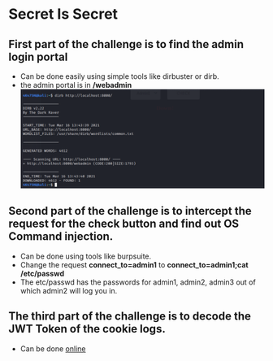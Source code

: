 # Secret Is Secret

## First part of the challenge is to find the admin login portal

- Can be done easily using simple tools like dirbuster or dirb.
- the admin portal is in **/webadmin**
![](img/1.png)

## Second part of the challenge is to intercept the request for the check button and find out OS Command injection.

- Can be done using tools like burpsuite.
- Change the request **connect_to=admin1** to **connect_to=admin1;cat /etc/passwd**
- The etc/passwd has the passwords for admin1, admin2, admin3 out of which admin2 will log you in.

## The third part of the challenge is to decode the JWT Token of the cookie logs.

- Can be done <a href="https://www.jstoolset.com/jwt">online</a>